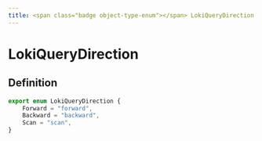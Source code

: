 ```yaml
---
title: <span class="badge object-type-enum"></span> LokiQueryDirection
---
```

# <span class="badge object-type-enum"></span> LokiQueryDirection

## Definition

```typescript
export enum LokiQueryDirection {
	Forward = "forward",
	Backward = "backward",
	Scan = "scan",
}

```
